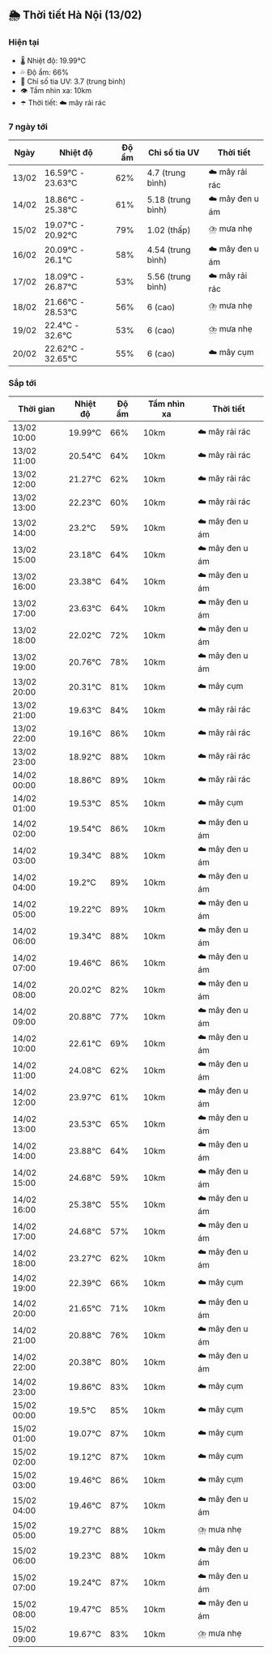 ## 🌦️ Thời tiết Hà Nội (13/02)

### Hiện tại

- 🌡️ Nhiệt độ: 19.99℃
- 💦 Độ ẩm: 66%
- 🌟 Chỉ số tia UV: 3.7 (trung bình)
- 👁️ Tầm nhìn xa: 10km
- ☂️ Thời tiết: ☁️ mây rải rác

### 7 ngày tới

| Ngày | Nhiệt độ | Độ ẩm | Chỉ số tia UV | Thời tiết |
| --- | --- | --- | --- | --- |
| 13/02 | 16.59℃ - 23.63℃ | 62% | 4.7 (trung bình) | ☁️ mây rải rác |
| 14/02 | 18.86℃ - 25.38℃ | 61% | 5.18 (trung bình) | ☁️ mây đen u ám |
| 15/02 | 19.07℃ - 20.92℃ | 79% | 1.02 (thấp) | ⛈️ mưa nhẹ |
| 16/02 | 20.09℃ - 26.1℃ | 58% | 4.54 (trung bình) | ☁️ mây đen u ám |
| 17/02 | 18.09℃ - 26.87℃ | 53% | 5.56 (trung bình) | ☁️ mây rải rác |
| 18/02 | 21.66℃ - 28.53℃ | 56% | 6 (cao) | ⛈️ mưa nhẹ |
| 19/02 | 22.4℃ - 32.6℃ | 53% | 6 (cao) | ⛈️ mưa nhẹ |
| 20/02 | 22.62℃ - 32.65℃ | 55% | 6 (cao) | ☁️ mây cụm |

### Sắp tới

| Thời gian | Nhiệt độ | Độ ẩm | Tầm nhìn xa | Thời tiết |
| --- | --- | --- | --- | --- |
| 13/02 10:00 | 19.99℃ | 66% | 10km | ☁️ mây rải rác |
| 13/02 11:00 | 20.54℃ | 64% | 10km | ☁️ mây rải rác |
| 13/02 12:00 | 21.27℃ | 62% | 10km | ☁️ mây rải rác |
| 13/02 13:00 | 22.23℃ | 60% | 10km | ☁️ mây rải rác |
| 13/02 14:00 | 23.2℃ | 59% | 10km | ☁️ mây đen u ám |
| 13/02 15:00 | 23.18℃ | 64% | 10km | ☁️ mây đen u ám |
| 13/02 16:00 | 23.38℃ | 64% | 10km | ☁️ mây đen u ám |
| 13/02 17:00 | 23.63℃ | 64% | 10km | ☁️ mây đen u ám |
| 13/02 18:00 | 22.02℃ | 72% | 10km | ☁️ mây đen u ám |
| 13/02 19:00 | 20.76℃ | 78% | 10km | ☁️ mây đen u ám |
| 13/02 20:00 | 20.31℃ | 81% | 10km | ☁️ mây cụm |
| 13/02 21:00 | 19.63℃ | 84% | 10km | ☁️ mây rải rác |
| 13/02 22:00 | 19.16℃ | 86% | 10km | ☁️ mây rải rác |
| 13/02 23:00 | 18.92℃ | 88% | 10km | ☁️ mây rải rác |
| 14/02 00:00 | 18.86℃ | 89% | 10km | ☁️ mây rải rác |
| 14/02 01:00 | 19.53℃ | 85% | 10km | ☁️ mây cụm |
| 14/02 02:00 | 19.54℃ | 86% | 10km | ☁️ mây đen u ám |
| 14/02 03:00 | 19.34℃ | 88% | 10km | ☁️ mây đen u ám |
| 14/02 04:00 | 19.2℃ | 89% | 10km | ☁️ mây đen u ám |
| 14/02 05:00 | 19.22℃ | 89% | 10km | ☁️ mây đen u ám |
| 14/02 06:00 | 19.34℃ | 88% | 10km | ☁️ mây đen u ám |
| 14/02 07:00 | 19.46℃ | 86% | 10km | ☁️ mây đen u ám |
| 14/02 08:00 | 20.02℃ | 82% | 10km | ☁️ mây đen u ám |
| 14/02 09:00 | 20.88℃ | 77% | 10km | ☁️ mây đen u ám |
| 14/02 10:00 | 22.61℃ | 69% | 10km | ☁️ mây đen u ám |
| 14/02 11:00 | 24.08℃ | 62% | 10km | ☁️ mây đen u ám |
| 14/02 12:00 | 23.97℃ | 61% | 10km | ☁️ mây đen u ám |
| 14/02 13:00 | 23.53℃ | 65% | 10km | ☁️ mây đen u ám |
| 14/02 14:00 | 23.88℃ | 64% | 10km | ☁️ mây đen u ám |
| 14/02 15:00 | 24.68℃ | 59% | 10km | ☁️ mây đen u ám |
| 14/02 16:00 | 25.38℃ | 55% | 10km | ☁️ mây đen u ám |
| 14/02 17:00 | 24.68℃ | 57% | 10km | ☁️ mây đen u ám |
| 14/02 18:00 | 23.27℃ | 62% | 10km | ☁️ mây đen u ám |
| 14/02 19:00 | 22.39℃ | 66% | 10km | ☁️ mây cụm |
| 14/02 20:00 | 21.65℃ | 71% | 10km | ☁️ mây đen u ám |
| 14/02 21:00 | 20.88℃ | 76% | 10km | ☁️ mây đen u ám |
| 14/02 22:00 | 20.38℃ | 80% | 10km | ☁️ mây đen u ám |
| 14/02 23:00 | 19.86℃ | 83% | 10km | ☁️ mây cụm |
| 15/02 00:00 | 19.5℃ | 85% | 10km | ☁️ mây cụm |
| 15/02 01:00 | 19.07℃ | 87% | 10km | ☁️ mây cụm |
| 15/02 02:00 | 19.12℃ | 87% | 10km | ☁️ mây cụm |
| 15/02 03:00 | 19.46℃ | 86% | 10km | ☁️ mây cụm |
| 15/02 04:00 | 19.46℃ | 87% | 10km | ☁️ mây đen u ám |
| 15/02 05:00 | 19.27℃ | 88% | 10km | ⛈️ mưa nhẹ |
| 15/02 06:00 | 19.23℃ | 88% | 10km | ☁️ mây đen u ám |
| 15/02 07:00 | 19.24℃ | 87% | 10km | ☁️ mây đen u ám |
| 15/02 08:00 | 19.47℃ | 85% | 10km | ☁️ mây đen u ám |
| 15/02 09:00 | 19.67℃ | 83% | 10km | ⛈️ mưa nhẹ |
